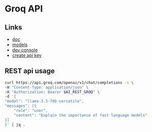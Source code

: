 # Groq API
## Links
* [doc](https://console.groq.com/docs) 
* [models](https://console.groq.com/docs/models)
* [dev console](https://console.groq.com/home)
* [create api key](https://console.groq.com/keys)


## REST api usage
```sh
curl https://api.groq.com/openai/v1/chat/completions -s \
-H "Content-Type: application/json" \
-H "Authorization: Bearer $AI_REST_GROQ" \
-d '{
"model": "llama-3.3-70b-versatile",
"messages": [{
    "role": "user",
    "content": "Explain the importance of fast language models"
}]
}' | jq .
```